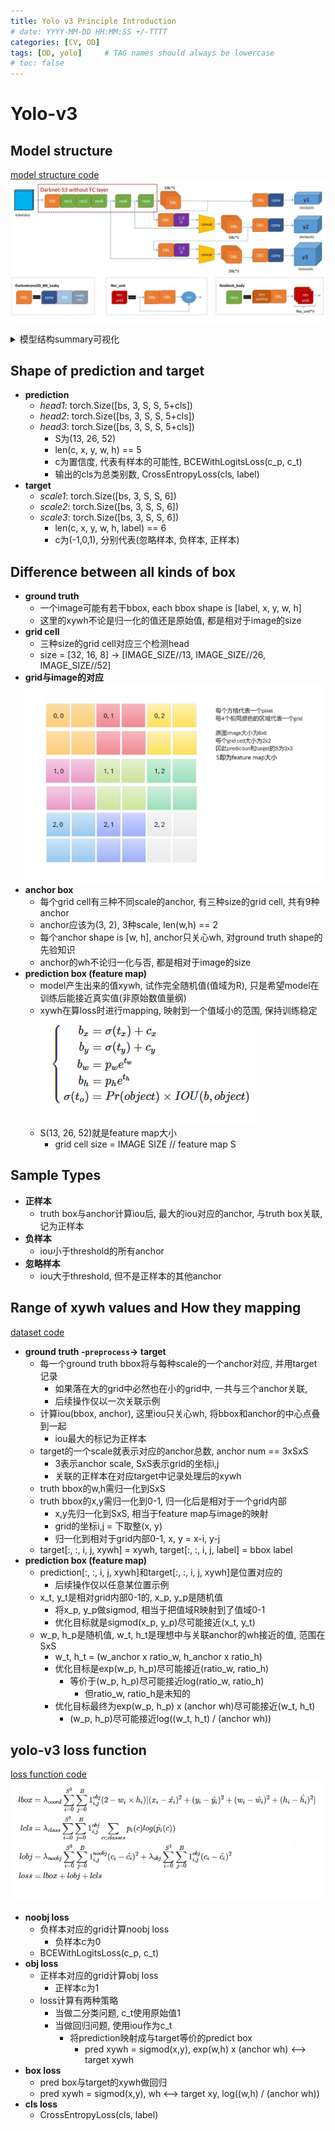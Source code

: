 ```yaml
---
title: Yolo v3 Principle Introduction
# date: YYYY-MM-DD HH:MM:SS +/-TTTT
categories: [CV, OD]
tags: [OD, yolo]     # TAG names should always be lowercase
# toc: false
---
```


# Yolo-v3

## Model structure
[model structure code](/_posts/CV/ObjectDetection/yolo/yolo-v3/code-scratch/model_code.md)
![model structure](/assets/img/yolo-v3-files/yolov3_model_structure.jpeg)
<details>
<summary>模型结构summary可视化</summary>
<pre><code>
----------------------------------------------------------------
        Layer (type)               Output Shape         Param #
================================================================
            Conv2d-1         [-1, 32, 416, 416]             864
       BatchNorm2d-2         [-1, 32, 416, 416]              64
         LeakyReLU-3         [-1, 32, 416, 416]               0
          CNNBlock-4         [-1, 32, 416, 416]               0
            Conv2d-5         [-1, 64, 208, 208]          18,432
       BatchNorm2d-6         [-1, 64, 208, 208]             128
         LeakyReLU-7         [-1, 64, 208, 208]               0
          CNNBlock-8         [-1, 64, 208, 208]               0
            Conv2d-9         [-1, 32, 208, 208]           2,048
      BatchNorm2d-10         [-1, 32, 208, 208]              64
        LeakyReLU-11         [-1, 32, 208, 208]               0
         CNNBlock-12         [-1, 32, 208, 208]               0
           Conv2d-13         [-1, 64, 208, 208]          18,432
      BatchNorm2d-14         [-1, 64, 208, 208]             128
        LeakyReLU-15         [-1, 64, 208, 208]               0
         CNNBlock-16         [-1, 64, 208, 208]               0
          ResUnit-17         [-1, 64, 208, 208]               0
         ResBlock-18         [-1, 64, 208, 208]               0
           Conv2d-19        [-1, 128, 104, 104]          73,728
      BatchNorm2d-20        [-1, 128, 104, 104]             256
        LeakyReLU-21        [-1, 128, 104, 104]               0
         CNNBlock-22        [-1, 128, 104, 104]               0
           Conv2d-23         [-1, 64, 104, 104]           8,192
      BatchNorm2d-24         [-1, 64, 104, 104]             128
        LeakyReLU-25         [-1, 64, 104, 104]               0
         CNNBlock-26         [-1, 64, 104, 104]               0
           Conv2d-27        [-1, 128, 104, 104]          73,728
      BatchNorm2d-28        [-1, 128, 104, 104]             256
        LeakyReLU-29        [-1, 128, 104, 104]               0
         CNNBlock-30        [-1, 128, 104, 104]               0
          ResUnit-31        [-1, 128, 104, 104]               0
           Conv2d-32         [-1, 64, 104, 104]           8,192
      BatchNorm2d-33         [-1, 64, 104, 104]             128
        LeakyReLU-34         [-1, 64, 104, 104]               0
         CNNBlock-35         [-1, 64, 104, 104]               0
           Conv2d-36        [-1, 128, 104, 104]          73,728
      BatchNorm2d-37        [-1, 128, 104, 104]             256
        LeakyReLU-38        [-1, 128, 104, 104]               0
         CNNBlock-39        [-1, 128, 104, 104]               0
          ResUnit-40        [-1, 128, 104, 104]               0
         ResBlock-41        [-1, 128, 104, 104]               0
           Conv2d-42          [-1, 256, 52, 52]         294,912
      BatchNorm2d-43          [-1, 256, 52, 52]             512
        LeakyReLU-44          [-1, 256, 52, 52]               0
         CNNBlock-45          [-1, 256, 52, 52]               0
           Conv2d-46          [-1, 128, 52, 52]          32,768
      BatchNorm2d-47          [-1, 128, 52, 52]             256
        LeakyReLU-48          [-1, 128, 52, 52]               0
         CNNBlock-49          [-1, 128, 52, 52]               0
           Conv2d-50          [-1, 256, 52, 52]         294,912
      BatchNorm2d-51          [-1, 256, 52, 52]             512
        LeakyReLU-52          [-1, 256, 52, 52]               0
         CNNBlock-53          [-1, 256, 52, 52]               0
          ResUnit-54          [-1, 256, 52, 52]               0
           Conv2d-55          [-1, 128, 52, 52]          32,768
      BatchNorm2d-56          [-1, 128, 52, 52]             256
        LeakyReLU-57          [-1, 128, 52, 52]               0
         CNNBlock-58          [-1, 128, 52, 52]               0
           Conv2d-59          [-1, 256, 52, 52]         294,912
      BatchNorm2d-60          [-1, 256, 52, 52]             512
        LeakyReLU-61          [-1, 256, 52, 52]               0
         CNNBlock-62          [-1, 256, 52, 52]               0
          ResUnit-63          [-1, 256, 52, 52]               0
           Conv2d-64          [-1, 128, 52, 52]          32,768
      BatchNorm2d-65          [-1, 128, 52, 52]             256
        LeakyReLU-66          [-1, 128, 52, 52]               0
         CNNBlock-67          [-1, 128, 52, 52]               0
           Conv2d-68          [-1, 256, 52, 52]         294,912
      BatchNorm2d-69          [-1, 256, 52, 52]             512
        LeakyReLU-70          [-1, 256, 52, 52]               0
         CNNBlock-71          [-1, 256, 52, 52]               0
          ResUnit-72          [-1, 256, 52, 52]               0
           Conv2d-73          [-1, 128, 52, 52]          32,768
      BatchNorm2d-74          [-1, 128, 52, 52]             256
        LeakyReLU-75          [-1, 128, 52, 52]               0
         CNNBlock-76          [-1, 128, 52, 52]               0
           Conv2d-77          [-1, 256, 52, 52]         294,912
      BatchNorm2d-78          [-1, 256, 52, 52]             512
        LeakyReLU-79          [-1, 256, 52, 52]               0
         CNNBlock-80          [-1, 256, 52, 52]               0
          ResUnit-81          [-1, 256, 52, 52]               0
           Conv2d-82          [-1, 128, 52, 52]          32,768
      BatchNorm2d-83          [-1, 128, 52, 52]             256
        LeakyReLU-84          [-1, 128, 52, 52]               0
         CNNBlock-85          [-1, 128, 52, 52]               0
           Conv2d-86          [-1, 256, 52, 52]         294,912
      BatchNorm2d-87          [-1, 256, 52, 52]             512
        LeakyReLU-88          [-1, 256, 52, 52]               0
         CNNBlock-89          [-1, 256, 52, 52]               0
          ResUnit-90          [-1, 256, 52, 52]               0
           Conv2d-91          [-1, 128, 52, 52]          32,768
      BatchNorm2d-92          [-1, 128, 52, 52]             256
        LeakyReLU-93          [-1, 128, 52, 52]               0
         CNNBlock-94          [-1, 128, 52, 52]               0
           Conv2d-95          [-1, 256, 52, 52]         294,912
      BatchNorm2d-96          [-1, 256, 52, 52]             512
        LeakyReLU-97          [-1, 256, 52, 52]               0
         CNNBlock-98          [-1, 256, 52, 52]               0
          ResUnit-99          [-1, 256, 52, 52]               0
          Conv2d-100          [-1, 128, 52, 52]          32,768
     BatchNorm2d-101          [-1, 128, 52, 52]             256
       LeakyReLU-102          [-1, 128, 52, 52]               0
        CNNBlock-103          [-1, 128, 52, 52]               0
          Conv2d-104          [-1, 256, 52, 52]         294,912
     BatchNorm2d-105          [-1, 256, 52, 52]             512
       LeakyReLU-106          [-1, 256, 52, 52]               0
        CNNBlock-107          [-1, 256, 52, 52]               0
         ResUnit-108          [-1, 256, 52, 52]               0
          Conv2d-109          [-1, 128, 52, 52]          32,768
     BatchNorm2d-110          [-1, 128, 52, 52]             256
       LeakyReLU-111          [-1, 128, 52, 52]               0
        CNNBlock-112          [-1, 128, 52, 52]               0
          Conv2d-113          [-1, 256, 52, 52]         294,912
     BatchNorm2d-114          [-1, 256, 52, 52]             512
       LeakyReLU-115          [-1, 256, 52, 52]               0
        CNNBlock-116          [-1, 256, 52, 52]               0
         ResUnit-117          [-1, 256, 52, 52]               0
        ResBlock-118          [-1, 256, 52, 52]               0
          Conv2d-119          [-1, 512, 26, 26]       1,179,648
     BatchNorm2d-120          [-1, 512, 26, 26]           1,024
       LeakyReLU-121          [-1, 512, 26, 26]               0
        CNNBlock-122          [-1, 512, 26, 26]               0
          Conv2d-123          [-1, 256, 26, 26]         131,072
     BatchNorm2d-124          [-1, 256, 26, 26]             512
       LeakyReLU-125          [-1, 256, 26, 26]               0
        CNNBlock-126          [-1, 256, 26, 26]               0
          Conv2d-127          [-1, 512, 26, 26]       1,179,648
     BatchNorm2d-128          [-1, 512, 26, 26]           1,024
       LeakyReLU-129          [-1, 512, 26, 26]               0
        CNNBlock-130          [-1, 512, 26, 26]               0
         ResUnit-131          [-1, 512, 26, 26]               0
          Conv2d-132          [-1, 256, 26, 26]         131,072
     BatchNorm2d-133          [-1, 256, 26, 26]             512
       LeakyReLU-134          [-1, 256, 26, 26]               0
        CNNBlock-135          [-1, 256, 26, 26]               0
          Conv2d-136          [-1, 512, 26, 26]       1,179,648
     BatchNorm2d-137          [-1, 512, 26, 26]           1,024
       LeakyReLU-138          [-1, 512, 26, 26]               0
        CNNBlock-139          [-1, 512, 26, 26]               0
         ResUnit-140          [-1, 512, 26, 26]               0
          Conv2d-141          [-1, 256, 26, 26]         131,072
     BatchNorm2d-142          [-1, 256, 26, 26]             512
       LeakyReLU-143          [-1, 256, 26, 26]               0
        CNNBlock-144          [-1, 256, 26, 26]               0
          Conv2d-145          [-1, 512, 26, 26]       1,179,648
     BatchNorm2d-146          [-1, 512, 26, 26]           1,024
       LeakyReLU-147          [-1, 512, 26, 26]               0
        CNNBlock-148          [-1, 512, 26, 26]               0
         ResUnit-149          [-1, 512, 26, 26]               0
          Conv2d-150          [-1, 256, 26, 26]         131,072
     BatchNorm2d-151          [-1, 256, 26, 26]             512
       LeakyReLU-152          [-1, 256, 26, 26]               0
        CNNBlock-153          [-1, 256, 26, 26]               0
          Conv2d-154          [-1, 512, 26, 26]       1,179,648
     BatchNorm2d-155          [-1, 512, 26, 26]           1,024
       LeakyReLU-156          [-1, 512, 26, 26]               0
        CNNBlock-157          [-1, 512, 26, 26]               0
         ResUnit-158          [-1, 512, 26, 26]               0
          Conv2d-159          [-1, 256, 26, 26]         131,072
     BatchNorm2d-160          [-1, 256, 26, 26]             512
       LeakyReLU-161          [-1, 256, 26, 26]               0
        CNNBlock-162          [-1, 256, 26, 26]               0
          Conv2d-163          [-1, 512, 26, 26]       1,179,648
     BatchNorm2d-164          [-1, 512, 26, 26]           1,024
       LeakyReLU-165          [-1, 512, 26, 26]               0
        CNNBlock-166          [-1, 512, 26, 26]               0
         ResUnit-167          [-1, 512, 26, 26]               0
          Conv2d-168          [-1, 256, 26, 26]         131,072
     BatchNorm2d-169          [-1, 256, 26, 26]             512
       LeakyReLU-170          [-1, 256, 26, 26]               0
        CNNBlock-171          [-1, 256, 26, 26]               0
          Conv2d-172          [-1, 512, 26, 26]       1,179,648
     BatchNorm2d-173          [-1, 512, 26, 26]           1,024
       LeakyReLU-174          [-1, 512, 26, 26]               0
        CNNBlock-175          [-1, 512, 26, 26]               0
         ResUnit-176          [-1, 512, 26, 26]               0
          Conv2d-177          [-1, 256, 26, 26]         131,072
     BatchNorm2d-178          [-1, 256, 26, 26]             512
       LeakyReLU-179          [-1, 256, 26, 26]               0
        CNNBlock-180          [-1, 256, 26, 26]               0
          Conv2d-181          [-1, 512, 26, 26]       1,179,648
     BatchNorm2d-182          [-1, 512, 26, 26]           1,024
       LeakyReLU-183          [-1, 512, 26, 26]               0
        CNNBlock-184          [-1, 512, 26, 26]               0
         ResUnit-185          [-1, 512, 26, 26]               0
          Conv2d-186          [-1, 256, 26, 26]         131,072
     BatchNorm2d-187          [-1, 256, 26, 26]             512
       LeakyReLU-188          [-1, 256, 26, 26]               0
        CNNBlock-189          [-1, 256, 26, 26]               0
          Conv2d-190          [-1, 512, 26, 26]       1,179,648
     BatchNorm2d-191          [-1, 512, 26, 26]           1,024
       LeakyReLU-192          [-1, 512, 26, 26]               0
        CNNBlock-193          [-1, 512, 26, 26]               0
         ResUnit-194          [-1, 512, 26, 26]               0
        ResBlock-195          [-1, 512, 26, 26]               0
          Conv2d-196         [-1, 1024, 13, 13]       4,718,592
     BatchNorm2d-197         [-1, 1024, 13, 13]           2,048
       LeakyReLU-198         [-1, 1024, 13, 13]               0
        CNNBlock-199         [-1, 1024, 13, 13]               0
          Conv2d-200          [-1, 512, 13, 13]         524,288
     BatchNorm2d-201          [-1, 512, 13, 13]           1,024
       LeakyReLU-202          [-1, 512, 13, 13]               0
        CNNBlock-203          [-1, 512, 13, 13]               0
          Conv2d-204         [-1, 1024, 13, 13]       4,718,592
     BatchNorm2d-205         [-1, 1024, 13, 13]           2,048
       LeakyReLU-206         [-1, 1024, 13, 13]               0
        CNNBlock-207         [-1, 1024, 13, 13]               0
         ResUnit-208         [-1, 1024, 13, 13]               0
          Conv2d-209          [-1, 512, 13, 13]         524,288
     BatchNorm2d-210          [-1, 512, 13, 13]           1,024
       LeakyReLU-211          [-1, 512, 13, 13]               0
        CNNBlock-212          [-1, 512, 13, 13]               0
          Conv2d-213         [-1, 1024, 13, 13]       4,718,592
     BatchNorm2d-214         [-1, 1024, 13, 13]           2,048
       LeakyReLU-215         [-1, 1024, 13, 13]               0
        CNNBlock-216         [-1, 1024, 13, 13]               0
         ResUnit-217         [-1, 1024, 13, 13]               0
          Conv2d-218          [-1, 512, 13, 13]         524,288
     BatchNorm2d-219          [-1, 512, 13, 13]           1,024
       LeakyReLU-220          [-1, 512, 13, 13]               0
        CNNBlock-221          [-1, 512, 13, 13]               0
          Conv2d-222         [-1, 1024, 13, 13]       4,718,592
     BatchNorm2d-223         [-1, 1024, 13, 13]           2,048
       LeakyReLU-224         [-1, 1024, 13, 13]               0
        CNNBlock-225         [-1, 1024, 13, 13]               0
         ResUnit-226         [-1, 1024, 13, 13]               0
          Conv2d-227          [-1, 512, 13, 13]         524,288
     BatchNorm2d-228          [-1, 512, 13, 13]           1,024
       LeakyReLU-229          [-1, 512, 13, 13]               0
        CNNBlock-230          [-1, 512, 13, 13]               0
          Conv2d-231         [-1, 1024, 13, 13]       4,718,592
     BatchNorm2d-232         [-1, 1024, 13, 13]           2,048
       LeakyReLU-233         [-1, 1024, 13, 13]               0
        CNNBlock-234         [-1, 1024, 13, 13]               0
         ResUnit-235         [-1, 1024, 13, 13]               0
        ResBlock-236         [-1, 1024, 13, 13]               0
          Conv2d-237          [-1, 512, 13, 13]         524,288
     BatchNorm2d-238          [-1, 512, 13, 13]           1,024
       LeakyReLU-239          [-1, 512, 13, 13]               0
        CNNBlock-240          [-1, 512, 13, 13]               0
         ConvSet-241          [-1, 512, 13, 13]               0
          Conv2d-242         [-1, 1024, 13, 13]       4,718,592
     BatchNorm2d-243         [-1, 1024, 13, 13]           2,048
       LeakyReLU-244         [-1, 1024, 13, 13]               0
        CNNBlock-245         [-1, 1024, 13, 13]               0
          Conv2d-246           [-1, 75, 13, 13]          76,875
 ScalePrediction-247        [-1, 3, 13, 13, 25]               0
          Conv2d-248          [-1, 256, 13, 13]         131,072
     BatchNorm2d-249          [-1, 256, 13, 13]             512
       LeakyReLU-250          [-1, 256, 13, 13]               0
        CNNBlock-251          [-1, 256, 13, 13]               0
        Upsample-252          [-1, 256, 26, 26]               0
          Conv2d-253          [-1, 256, 26, 26]         196,608
     BatchNorm2d-254          [-1, 256, 26, 26]             512
       LeakyReLU-255          [-1, 256, 26, 26]               0
        CNNBlock-256          [-1, 256, 26, 26]               0
         ConvSet-257          [-1, 256, 26, 26]               0
NeckAndConcatNet-258          [-1, 256, 26, 26]               0
          Conv2d-259          [-1, 512, 26, 26]       1,179,648
     BatchNorm2d-260          [-1, 512, 26, 26]           1,024
       LeakyReLU-261          [-1, 512, 26, 26]               0
        CNNBlock-262          [-1, 512, 26, 26]               0
          Conv2d-263           [-1, 75, 26, 26]          38,475
 ScalePrediction-264        [-1, 3, 26, 26, 25]               0
          Conv2d-265          [-1, 128, 26, 26]          32,768
     BatchNorm2d-266          [-1, 128, 26, 26]             256
       LeakyReLU-267          [-1, 128, 26, 26]               0
        CNNBlock-268          [-1, 128, 26, 26]               0
        Upsample-269          [-1, 128, 52, 52]               0
          Conv2d-270          [-1, 128, 52, 52]          49,152
     BatchNorm2d-271          [-1, 128, 52, 52]             256
       LeakyReLU-272          [-1, 128, 52, 52]               0
        CNNBlock-273          [-1, 128, 52, 52]               0
         ConvSet-274          [-1, 128, 52, 52]               0
NeckAndConcatNet-275          [-1, 128, 52, 52]               0
          Conv2d-276          [-1, 256, 52, 52]         294,912
     BatchNorm2d-277          [-1, 256, 52, 52]             512
       LeakyReLU-278          [-1, 256, 52, 52]               0
        CNNBlock-279          [-1, 256, 52, 52]               0
          Conv2d-280           [-1, 75, 52, 52]          19,275
 ScalePrediction-281        [-1, 3, 52, 52, 25]               0
================================================================
Total params: 47,852,737
Trainable params: 47,852,737
Non-trainable params: 0
----------------------------------------------------------------
Input size (MB): 1.98
Forward/backward pass size (MB): 1226.01
Params size (MB): 182.54
Estimated Total Size (MB): 1410.53
----------------------------------------------------------------
</code></pre>
</details>


## Shape of prediction and target
- **prediction**
  - *head1*: torch.Size([bs, 3, S, S, 5+cls])
  - *head2*: torch.Size([bs, 3, S, S, 5+cls])
  - *head3*: torch.Size([bs, 3, S, S, 5+cls])
    - S为(13, 26, 52)
    - len(c, x, y, w, h) == 5
    - c为置信度, 代表有样本的可能性, BCEWithLogitsLoss(c_p, c_t)
    - 输出的cls为总类别数, CrossEntropyLoss(cls, label)
- **target**
  - *scale1*: torch.Size([bs, 3, S, S, 6])
  - *scale2*: torch.Size([bs, 3, S, S, 6])
  - *scale3*: torch.Size([bs, 3, S, S, 6])
    - len(c, x, y, w, h, label) == 6
    - c为(-1,0,1), 分别代表(忽略样本, 负样本, 正样本)


## Difference between all kinds of box
- **ground truth**
  - 一个image可能有若干bbox, each bbox shape is [label, x, y, w, h]
  - 这里的xywh不论是归一化的值还是原始值, 都是相对于image的size
- **grid cell**
  - 三种size的grid cell对应三个检测head
  - size = [32, 16, 8] -> [IMAGE_SIZE//13, IMAGE_SIZE//26, IMAGE_SIZE//52]
- **grid与image的对应**
    ![对应示例](/assets/img/yolo-v3-files/grid_vs_image.png)
- **anchor box**
  - 每个grid cell有三种不同scale的anchor, 有三种size的grid cell, 共有9种anchor
  - anchor应该为(3, 2), 3种scale, len(w,h) == 2
  - 每个anchor shape is [w, h], anchor只关心wh, 对ground truth shape的先验知识
  - anchor的wh不论归一化与否, 都是相对于image的size
- **prediction box (feature map)**
  - model产生出来的值xywh, 试作完全随机值(值域为R), 只是希望model在训练后能接近真实值(非原始数值量纲)
  - xywh在算loss时进行mapping, 映射到一个值域小的范围, 保持训练稳定
    ![mapping](/assets/img/yolo-v3-files/bias_mapping.png)
  - S(13, 26, 52)就是feature map大小
    - grid cell  size = IMAGE SIZE // feature map S


## Sample Types
- **正样本**
  - truth box与anchor计算iou后, 最大的iou对应的anchor, 与truth box关联, 记为正样本
- **负样本**
  - iou小于threshold的所有anchor
- **忽略样本**
  - iou大于threshold, 但不是正样本的其他anchor


## Range of xywh values and How they mapping
[dataset code](/_posts/CV/ObjectDetection/yolo/yolo-v3/code-scratch/dataset_code.md)
- **ground truth -`preprocess`-> target**
  - 每一个ground truth bbox将与每种scale的一个anchor对应, 并用target记录
    - 如果落在大的grid中必然也在小的grid中, 一共与三个anchor关联,
    - 后续操作仅以一次关联示例
  - 计算iou(bbox, anchor), 这里iou只关心wh, 将bbox和anchor的中心点叠到一起
    - iou最大的标记为正样本
  - target的一个scale就表示对应的anchor总数, anchor num == 3xSxS
    - 3表示anchor scale, SxS表示grid的坐标i,j
    - 关联的正样本在对应target中记录处理后的xywh
  - truth bbox的w,h需归一化到SxS
  - truth bbox的x,y需归一化到0-1, 归一化后是相对于一个grid内部
    - x,y先归一化到SxS, 相当于feature map与image的映射
    - grid的坐标i,j = 下取整(x, y)
    - 归一化到相对于grid内部0-1, x, y = x-i, y-j
  - target[:, :, i, j, xywh] = xywh, target[:, :, i, j, label] = bbox label
- **prediction box (feature map)**
  - prediction[:, :, i, j, xywh]和target[:, :, i, j, xywh]是位置对应的
    - 后续操作仅以任意某位置示例
  - x_t, y_t是相对grid内部0-1的, x_p, y_p是随机值
    - 将x_p, y_p做sigmod, 相当于把值域R映射到了值域0-1
    - 优化目标就是sigmod(x_p, y_p)尽可能接近(x_t, y_t)
  - w_p, h_p是随机值, w_t, h_t是理想中与关联anchor的wh接近的值, 范围在SxS
    - w_t, h_t = (w_anchor x ratio_w, h_anchor x ratio_h)
    - 优化目标是exp(w_p, h_p)尽可能接近(ratio_w, ratio_h)
      - 等价于(w_p, h_p)尽可能接近log(ratio_w, ratio_h)
        - 但ratio_w, ratio_h是未知的
    - 优化目标最终为exp(w_p, h_p) x (anchor wh)尽可能接近(w_t, h_t)
      - (w_p, h_p)尽可能接近log((w_t, h_t) / (anchor wh))


## yolo-v3 loss function
[loss function code](/_posts/CV/ObjectDetection/yolo/yolo-v3/code-scratch/loss_code.md)
![loss formula](/assets/img/yolo-v3-files/loss_formula.png)
- **noobj loss**
  - 负样本对应的grid计算noobj loss
    - 负样本c为0
  - BCEWithLogitsLoss(c_p, c_t)
- **obj loss**
  - 正样本对应的grid计算obj loss
    - 正样本c为1
  - loss计算有两种策略
    - 当做二分类问题, c_t使用原始值1
    - 当做回归问题, 使用iou作为c_t
      - 将prediction映射成与target等价的predict box
        - pred xywh = sigmod(x,y), exp(w,h) x (anchor wh) <--> target xywh
- **box loss**
  - pred box与target的xywh做回归
  - pred xywh = sigmod(x,y), wh <--> target xy, log((w,h) / (anchor wh))
- **cls loss**
  - CrossEntropyLoss(cls, label)